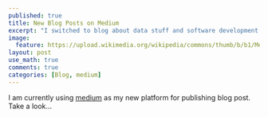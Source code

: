 ```yaml
---
published: true
title: New Blog Posts on Medium
excerpt: "I switched to blog about data stuff and software development on Medium."
image:
  feature: https://upload.wikimedia.org/wikipedia/commons/thumb/b/b1/Medium_logo_Wordmark_Black.svg/2000px-Medium_logo_Wordmark_Black.svg.png
layout: post
use_math: true
comments: true
categories: [Blog, medium]
---
```


I am currently using [medium](https://medium.com/@timo.wagner) as my new platform for publishing blog post. Take a look...
